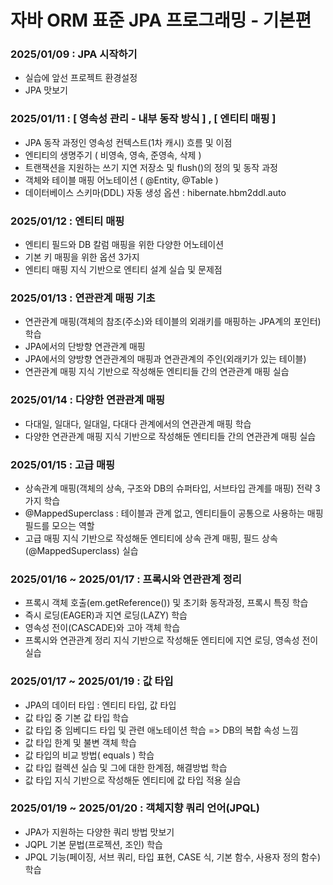 # 자바 ORM 표준 JPA 프로그래밍 - 기본편

### 2025/01/09 : JPA 시작하기 

- 실습에 앞선 프로젝트 환경설정
- JPA 맛보기 

### 2025/01/11 : [ 영속성 관리 - 내부 동작 방식 ] , [ 엔티티 매핑 ]

- JPA 동작 과정인 영속성 컨텍스트(1차 캐시) 흐름 및 이점
- 엔티티의 생명주기 ( 비영속, 영속, 준영속, 삭제 )
- 트랜잭션을 지원하는 쓰기 지연 저장소 및 flush()의 정의 및 동작 과정 
- 객체와 테이블 매핑 어노테이션 ( @Entity, @Table )
- 데이터베이스 스키마(DDL) 자동 생성 옵션 : hibernate.hbm2ddl.auto

### 2025/01/12 : 엔티티 매핑

- 엔티티 필드와 DB 칼럼 매핑을 위한 다양한 어노테이션
- 기본 키 매핑을 위한 옵션 3가지
- 엔티티 매핑 지식 기반으로 엔티티 설계 실습 및 문제점

### 2025/01/13 : 연관관계 매핑 기초 

- 연관관계 매핑(객체의 참조(주소)와 테이블의 외래키를 매핑하는 JPA계의 포인터) 학습
- JPA에서의 단방향 연관관계 매핑
- JPA에서의 양방향 연관관계의 매핑과 연관관계의 주인(외래키가 있는 테이블) 
- 연관관계 매핑 지식 기반으로 작성해둔 엔티티들 간의 연관관계 매핑 실습 

### 2025/01/14 : 다양한 연관관계 매핑

- 다대일, 일대다, 일대일, 다대다 관계에서의 연관관계 매핑 학습 
- 다양한 연관관계 매핑 지식 기반으로 작성해둔 엔티티들 간의 연관관계 매핑 실습 

### 2025/01/15 : 고급 매핑

- 상속관계 매핑(객체의 상속, 구조와 DB의 슈퍼타입, 서브타입 관계를 매핑) 전략 3가지 학습
- @MappedSuperclass : 테이블과 관계 없고, 엔티티들이 공통으로 사용하는 매핑 필드를 모으는 역할 
- 고급 매핑 지식 기반으로 작성해둔 엔티티에 상속 관계 매핑, 필드 상속(@MappedSuperclass) 실습

### 2025/01/16 ~ 2025/01/17 : 프록시와 연관관계 정리

- 프록시 객체 호출(em.getReference()) 및 초기화 동작과정, 프록시 특징 학습
- 즉시 로딩(EAGER)과 지연 로딩(LAZY) 학습
- 영속성 전이(CASCADE)와 고아 객체 학습 
- 프록시와 연관관계 정리 지식 기반으로 작성해둔 엔티티에 지연 로딩, 영속성 전이 실습

### 2025/01/17 ~ 2025/01/19 : 값 타입 

- JPA의 데이터 타입 : 엔티티 타입, 값 타입 
- 값 타입 중 기본 값 타입 학습
- 값 타입 중 임베디드 타입 및 관련 애노테이션 학습 => DB의 복합 속성 느낌 
- 값 타입 한계 및 불변 객체 학습 
- 값 타입의 비교 방법( equals ) 학습
- 값 타입 컬렉션 실습 및 그에 대한 한계점, 해결방법 학습 
- 값 타입 지식 기반으로 작성해둔 엔티티에 값 타입 적용 실습

### 2025/01/19 ~ 2025/01/20 : 객체지향 쿼리 언어(JPQL)

- JPA가 지원하는 다양한 쿼리 방법 맛보기
- JQPL 기본 문법(프로젝션, 조인) 학습
- JPQL 기능(페이징, 서브 쿼리, 타입 표현, CASE 식, 기본 함수, 사용자 정의 함수) 학습 
